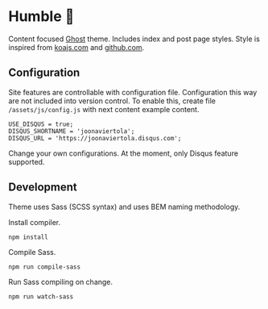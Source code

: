 # Humble :pray:

Content focused [Ghost](https://ghost.org/) theme. Includes index and post page styles. Style is inspired from [koajs.com](http://koajs.com/) and [github.com](https://github.com/).

## Configuration

Site features are controllable with configuration file. Configuration this way are not included into version control. To enable this, create file `/assets/js/config.js` with next content example content.

```
USE_DISQUS = true;
DISQUS_SHORTNAME = 'joonaviertola';
DISQUS_URL = 'https://joonaviertola.disqus.com';
```

Change your own configurations. At the moment, only Disqus feature supported.



## Development

Theme uses Sass (SCSS syntax) and uses BEM naming methodology.

Install compiler.

```
npm install
```

Compile Sass.

```
npm run compile-sass
```

Run Sass compiling on change.
```
npm run watch-sass
```
